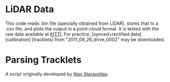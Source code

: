 # LiDAR Data
This code reads .bin file (specially obtained from LiDAR), stores that to a .csv file, and plots the output in a point-cloud format.
It is tested with the raw data available at [KITTI](http://www.cvlibs.net/datasets/kitti/raw_data.php).
For practice, [synced+rectified data] [calibration] [tracklets] from "2011_09_26_drive_0002" may be downloaded.

# Parsing Tracklets
A script originally developed by [Alex Staravoitau](https://github.com/navoshta)
